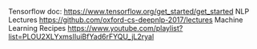Tensorflow doc: https://www.tensorflow.org/get_started/get_started
NLP Lectures https://github.com/oxford-cs-deepnlp-2017/lectures
Machine Learning Recipes https://www.youtube.com/playlist?list=PLOU2XLYxmsIIuiBfYad6rFYQU_jL2ryal
